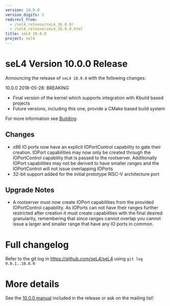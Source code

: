 ```yaml
---
version: 10.0.0
version_digits: 2
redirect_from:
  - /sel4_release/seL4_10.0.0/
  - /sel4_release/seL4_10.0.0.html
title: seL4 10.0.0
project: sel4
---
```


# seL4 Version 10.0.0 Release
 Announcing the release of `seL4 10.0.0` with the following changes:

10.0.0 2018-05-28: BREAKING

- Final version of the kernel  which supports integration with Kbuild based projects
- Future versions, including this one, provide a CMake based build system

For more information see [Building](/Developing/Building).

## Changes

 * x86 IO ports now have an explicit IOPortControl capability to gate their creation. IOPort capabilities  may now only
   be created through the IOPortControl capability that is passed to the rootserver. Additionally IOPort capabilities
   may not be derived to have smaller ranges and the IOPortControl will not issue overlapping IOPorts
 * 32-bit support added for the initial prototype RISC-V architecture port

## Upgrade Notes

 * A rootserver must now create IOPort capabilities from the provided IOPortControl capability. As IOPorts can not
   have their ranges further restricted after creation it must create capabilities with the final desired granularity,
   remembering that since ranges cannot overlap you cannot issue a larger and smaller range that have any IO ports
   in common.



# Full changelog
 Refer to the git log in
<https://github.com/seL4/seL4> using `git log 9.0.1..10.0.0`

# More details
 See the
[10.0.0 manual](http://sel4.systems/Info/Docs/seL4-manual-10.0.0.pdf) included in the release or ask on the mailing list!
